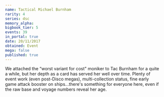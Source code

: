 ```yaml
---
name: Tactical Michael Burnham
rarity: 4
series: dsc
memory_alpha:
bigbook_tier: 5
events: 39
in_portal: true
date: 20/11/2017
obtained: Event
mega: false
published: true
---
```


We attached the “worst variant for cost" moniker to Tac Burnham for a quite a while, but her depth as a card has served her well over time. Plenty of event work (even post-Disco megas), multi-collection status, fine early game attack booster on ships...there's something for everyone here, even if the raw base and voyage numbers reveal her age.
